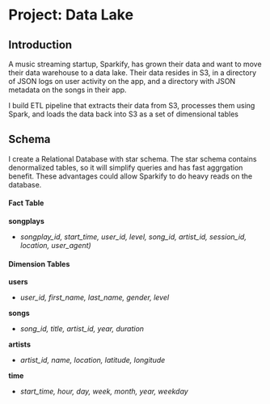 # Project: Data Lake

## Introduction
A music streaming startup, Sparkify, has grown their data and want to move their data warehouse to a data lake. Their data resides in S3, in a directory of JSON logs on user activity on the app, and a directory with JSON metadata on the songs in their app.

I build ETL pipeline that extracts their data from S3, processes them using Spark, and loads the data back into S3 as a set of dimensional tables

## Schema
I create a Relational Database with star schema. The star schema contains denormalized tables, so it will simplify queries and has fast aggrgation benefit. These advantages could allow Sparkify to do heavy reads on the database. 

#### Fact Table
**songplays** 
* *songplay_id, start_time, user_id, level, song_id, artist_id, session_id, location, user_agent)*

#### Dimension Tables
**users** 
* *user_id, first_name, last_name, gender, level*

**songs**
* *song_id, title, artist_id, year, duration*

**artists** 
* *artist_id, name, location, latitude, longitude*

**time**
* *start_time, hour, day, week, month, year, weekday* 